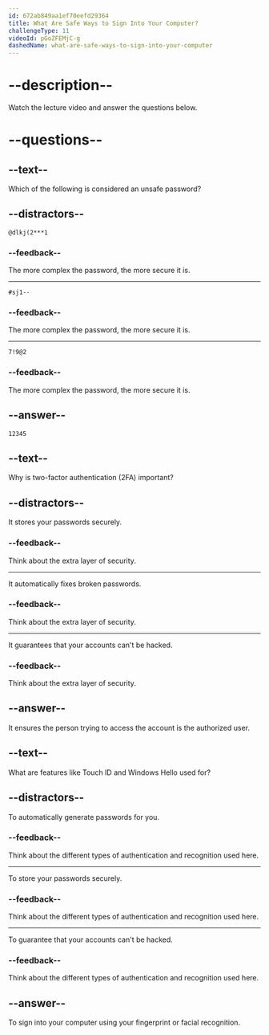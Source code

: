 ```yaml
---
id: 672ab849aa1ef70eefd29364
title: What Are Safe Ways to Sign Into Your Computer?
challengeType: 11
videoId: pGoZFEMjC-g
dashedName: what-are-safe-ways-to-sign-into-your-computer
---
```


# --description--

Watch the lecture video and answer the questions below.

# --questions--

## --text--

Which of the following is considered an unsafe password?

## --distractors--

`@dlkj(2***1`

### --feedback--

The more complex the password, the more secure it is.

---

`#sj1--`

### --feedback--

The more complex the password, the more secure it is.

---

`7!9@2`

### --feedback--

The more complex the password, the more secure it is.

## --answer--

`12345`

## --text--

Why is two-factor authentication (2FA) important?

## --distractors--

It stores your passwords securely.

### --feedback--

Think about the extra layer of security.

---

It automatically fixes broken passwords.

### --feedback--

Think about the extra layer of security.

---

It guarantees that your accounts can't be hacked.

### --feedback--

Think about the extra layer of security.

## --answer--

It ensures the person trying to access the account is the authorized user.

## --text--

What are features like Touch ID and Windows Hello used for?

## --distractors--

To automatically generate passwords for you.

### --feedback--

Think about the different types of authentication and recognition used here.

---

To store your passwords securely.

### --feedback--

Think about the different types of authentication and recognition used here.

---

To guarantee that your accounts can't be hacked.

### --feedback--

Think about the different types of authentication and recognition used here.

## --answer--

To sign into your computer using your fingerprint or facial recognition.

